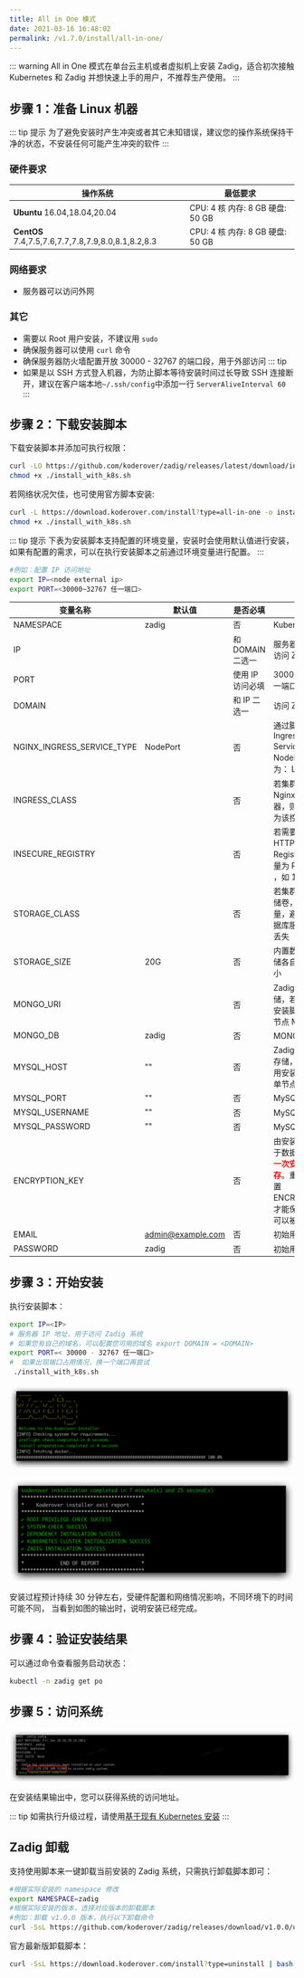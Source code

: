 ```yaml
---
title: All in One 模式
date: 2021-03-16 16:48:02
permalink: /v1.7.0/install/all-in-one/
---
```

::: warning
 All in One 模式在单台云主机或者虚拟机上安装 Zadig，适合初次接触 Kubernetes 和 Zadig 并想快速上手的用户，不推荐生产使用。
:::
## 步骤 1：准备 Linux 机器

::: tip 提示
为了避免安装时产生冲突或者其它未知错误，建议您的操作系统保持干净的状态，不安装任何可能产生冲突的软件
:::

### 硬件要求

|  操作系统                                               |  最低要求                         |
| ------------------------------------------------------ | ---------------------------------|
| **Ubuntu** 16.04,18.04,20.04                           | CPU: 4 核  内存: 8 GB  硬盘: 50 GB |
| **CentOS** 7.4,7.5,7.6,7.7,7.8,7.9,8.0,8.1,8.2,8.3     | CPU: 4 核  内存: 8 GB  硬盘: 50 GB |


### 网络要求
- 服务器可以访问外网

### 其它
- 需要以 Root 用户安装，不建议用 `sudo`
- 确保服务器可以使用 `curl` 命令
- 确保服务器防火墙配置开放 30000 - 32767 的端口段，用于外部访问
::: tip
- 如果是以 SSH 方式登入机器，为防止脚本等待安装时间过长导致 SSH 连接断开，建议在客户端本地`~/.ssh/config`中添加一行 `ServerAliveInterval 60`
:::

## 步骤 2：下载安装脚本

下载安装脚本并添加可执行权限：

```bash
curl -LO https://github.com/koderover/zadig/releases/latest/download/install_with_k8s.sh
chmod +x ./install_with_k8s.sh
```

若网络状况欠佳，也可使用官方脚本安装: 
```bash
curl -L https://download.koderover.com/install?type=all-in-one -o install_with_k8s.sh
chmod +x ./install_with_k8s.sh
```

::: tip 提示
下表为安装脚本支持配置的环境变量，安装时会使用默认值进行安装，如果有配置的需求，可以在执行安装脚本之前通过环境变量进行配置。
:::

```bash
#例如：配置 IP 访问地址
export IP=<node external ip>
export PORT=<30000~32767 任一端口>
```

| 变量名称                   | 默认值                     | 是否必填  | 说明 |
| -------------------------- | ---------------------------- | ---|---------------------- |
| NAMESPACE                  |  zadig                       | 否    | Kubernetes 命名空间 |
| IP                         |                             |和 DOMAIN 二选一  | 服务器 IP 地址，用于访问 Zadig 系统 |
| PORT                       |                            | 使用 IP 访问必填 | 30000 - 32767 任一端口 |
| DOMAIN                     |        |和 IP 二选一  | 访问 Zadig 系统域名|
| NGINX_INGRESS_SERVICE_TYPE | NodePort                  | 否   | 通过脚本自动安装的 Ingress Controller Service 类型为 NodePort，可配置为： LoadBalancer |
| INGRESS_CLASS              |    |否 | 若集群内已经配置了 Nginx Ingress 控制器，则设置这个变量为该控制器的名称                                                        |
| INSECURE_REGISTRY          |                         |否  | 若需要使用一个 HTTP 协议的 Registry，则设置该变量为 Registry 的地址 ，如 10.0.0.1:5000     |
| STORAGE_CLASS              |                            |否  | 若集群内支持持久存储卷，可以设置该变量，避免 Zadig 的数据库服务重启后数据丢失|
| STORAGE_SIZE               |  20G                       |否 | 内置数据库和对象存储各自的数据存储大小  |
| MONGO_URI                  |                            |否  | Zadig 业务数据存储，若不配置，使用安装脚本中内置的单节点 MongoDB  |
| MONGO_DB                   |  zadig                     |否  | MONGO 数据库名称 |
| MYSQL_HOST                |    ""                          | 否  | Zadig 用户信息数据存储，若不配置，使用安装脚本中内置的单节点 MySQL |
| MYSQL_PORT                | ""                             | 否  | MySQL 数据库端口 |
| MYSQL_USERNAME            | ""                             | 否  | MySQL 数据库用户名 |
| MYSQL_PASSWORD            | ""                             | 否  | MySQL 数据库密码 |
| ENCRYPTION_KEY             |                            |否  | 由安装过程生成，用于数据加密解密，<font color=#FF000 >**第一次安装后请妥善保存**</font>。重装系统时需设置 ENCRYPTION_KEY，才能保证之前的数据可以被正确解密|
| EMAIL                      |  admin@example.com | 否 |初始用户邮箱 |
| PASSWORD                   |  zadig             | 否 |初始用户密码 |

## 步骤 3：开始安装
执行安装脚本：

```bash
export IP=<IP>
# 服务器 IP 地址，用于访问 Zadig 系统
# 如果您有自己的域名，可以配置您可用的域名 export DOMAIN = <DOMAIN>
export PORT=< 30000 - 32767 任一端口>
#  如果出现端口占用情况，换一个端口再尝试
 ./install_with_k8s.sh
```

![安装参数输入](./_images/all_in_one_install_prompt.png)


![预期安装结果](./_images/all_in_one_success.png)

安装过程预计持续 30 分钟左右，受硬件配置和网络情况影响，不同环境下的时间可能不同，
当看到如图的输出时，说明安装已经完成。
## 步骤 4：验证安装结果

可以通过命令查看服务启动状态：

```bash
kubectl -n zadig get po
```
## 步骤 5：访问系统

![预期安装结果](./_images/get_endpoint.png)

在安装结果输出中，您可以获得系统的访问地址。

::: tip
如需执行升级过程，请使用[基于现有 Kubernetes 安装](/v1.7.0/install/install-on-k8s/#步骤-4-开始安装)
:::
## Zadig 卸载

支持使用脚本来一键卸载当前安装的 Zadig 系统，只需执行卸载脚本即可：

```bash
#根据实际安装的 namespace 修改
export NAMESPACE=zadig
#根据实际安装的版本，选择对应版本的卸载脚本
#例如：卸载 v1.0.0 版本，执行以下卸载命令
curl -SsL https://github.com/koderover/zadig/releases/download/v1.0.0/uninstall.sh |bash
```

官方最新版卸载脚本：
```bash
curl -SsL https://download.koderover.com/install?type=uninstall | bash
```